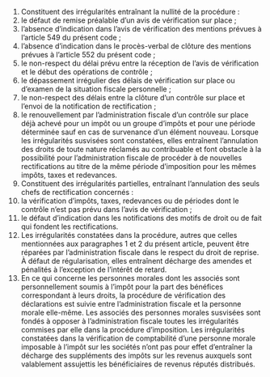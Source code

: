 1) Constituent des irrégularités entraînant la nullité de la procédure :
1) le défaut de remise préalable d’un avis de vérification sur place ;
1) l’absence d’indication dans l’avis de vérification des mentions prévues à
l’article 549 du présent code ;
3) l’absence  d’indication  dans  le  procès-verbal  de  clôture  des  mentions
prévues à l’article 552 du présent code ;
4) le non-respect du délai prévu entre la réception de l’avis de vérification et le
début des opérations de contrôle ;
5) le dépassement irrégulier des délais de vérification sur place ou d’examen
de la situation fiscale personnelle ;
6) le non-respect des délais entre la clôture d’un contrôle sur place et l’envoi de la notification de rectification ;
7) le renouvellement par l’administration fiscale d’un contrôle sur place déjà
achevé pour un impôt ou un groupe d’impôts et pour une période déterminée sauf en cas de survenance d’un élément nouveau.
Lorsque les irrégularités susvisées sont constatées, elles entraînent l’annulation des droits de toute nature réclamés au contribuable et font obstacle à la possibilité pour l’administration fiscale de procéder à de nouvelles rectifications au titre de la même période d’imposition pour les mêmes impôts, taxes et redevances.
2) Constituent des irrégularités partielles, entraînant l’annulation des seuls chefs de
rectification concernés :
1) la vérification d’impôts, taxes, redevances ou de périodes dont le contrôle
n’est pas prévu dans l’avis de vérification ;
2) le défaut d’indication dans les notifications des motifs de droit ou de fait qui
fondent les rectifications.
3) Les irrégularités constatées dans la procédure, autres que celles mentionnées aux
paragraphes 1 et 2 du présent article, peuvent être réparées par l’administration fiscale dans le respect du droit de reprise.
À défaut de régularisation, elles entraînent décharge des amendes et pénalités à l’exception de l’intérêt de retard.
4) En ce qui concerne les personnes morales dont les associés sont personnellement
soumis à l’impôt pour la part des bénéfices correspondant à leurs droits, la procédure de vérification des déclarations est suivie entre l’administration fiscale et la personne morale elle-même.  Les  associés  des  personnes  morales  susvisées  sont  fondés  à  opposer  à l’administration  fiscale  toutes  les  irrégularités  commises  par  elle  dans  la  procédure d’imposition.
Les  irrégularités  constatées  dans  la  vérification  de  comptabilité  d’une  personne morale imposable à l’impôt sur les sociétés n’ont pas pour effet d’entraîner la décharge des  suppléments  des  impôts  sur  les  revenus  auxquels  sont  valablement  assujettis  les bénéficiaires de revenus réputés distribués.